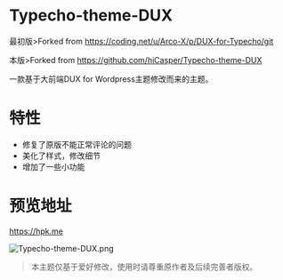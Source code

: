# Typecho-theme-DUX

最初版>Forked from https://coding.net/u/Arco-X/p/DUX-for-Typecho/git

本版>Forked from https://github.com/hiCasper/Typecho-theme-DUX

一款基于大前端DUX for Wordpress主题修改而来的主题。

# 特性
- 修复了原版不能正常评论的问题
- 美化了样式，修改细节
- 增加了一些小功能

# 预览地址
https://hpk.me

![Typecho-theme-DUX.png](https://ww1.sinaimg.cn/large/006Fzy5igy1g1cny9vm3hj30z30nqaes.jpg
)


>本主题仅基于爱好修改，使用时请尊重原作者及后续完善者版权。
